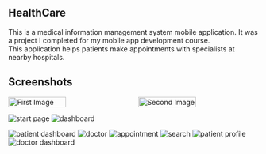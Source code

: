 ## HealthCare
This is a medical information management system mobile application. It was a project I completed for my mobile app development course. This application helps patients make appointments with specialists at nearby hospitals.

## Screenshots

<div style="display: flex; justify-content: space-between;">
  <img src="https://i.ibb.co/VJFxS5x/start-page.jpg" alt="First Image" width="48%">
  <img src="https://i.ibb.co/VJFxS5x/start-page.jpg" alt="Second Image" width="48%">
</div>


![start page](https://i.ibb.co/VJFxS5x/start-page.jpg)
![dashboard](https://i.ibb.co/xGCpzMY/dashboard.jpg)



![patient dashboard](https://ibb.co/XD8stzc)
![doctor](https://ibb.co/0Cy1ykb)
![appointment](https://ibb.co/YD1RLbH)
![search](https://ibb.co/WpsCSYN)
![patient profile](https://ibb.co/Ssb6JNf)
![doctor dashboard](https://ibb.co/829L4fq)
